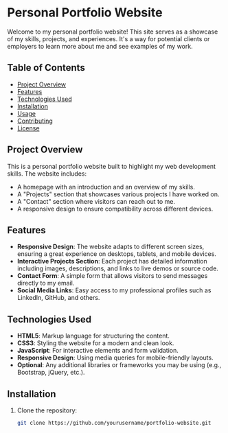 # Personal Portfolio Website

Welcome to my personal portfolio website! This site serves as a showcase of my skills, projects, and experiences. It's a way for potential clients or employers to learn more about me and see examples of my work.

## Table of Contents

- [Project Overview](#project-overview)
- [Features](#features)
- [Technologies Used](#technologies-used)
- [Installation](#installation)
- [Usage](#usage)
- [Contributing](#contributing)
- [License](#license)

## Project Overview

This is a personal portfolio website built to highlight my web development skills. The website includes:

- A homepage with an introduction and an overview of my skills.
- A "Projects" section that showcases various projects I have worked on.
- A "Contact" section where visitors can reach out to me.
- A responsive design to ensure compatibility across different devices.

## Features

- **Responsive Design**: The website adapts to different screen sizes, ensuring a great experience on desktops, tablets, and mobile devices.
- **Interactive Projects Section**: Each project has detailed information including images, descriptions, and links to live demos or source code.
- **Contact Form**: A simple form that allows visitors to send messages directly to my email.
- **Social Media Links**: Easy access to my professional profiles such as LinkedIn, GitHub, and others.

## Technologies Used

- **HTML5**: Markup language for structuring the content.
- **CSS3**: Styling the website for a modern and clean look.
- **JavaScript**: For interactive elements and form validation.
- **Responsive Design**: Using media queries for mobile-friendly layouts.
- **Optional**: Any additional libraries or frameworks you may be using (e.g., Bootstrap, jQuery, etc.).

## Installation

1. Clone the repository:
   ```bash
   git clone https://github.com/yourusername/portfolio-website.git

